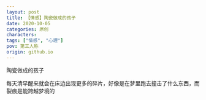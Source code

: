 ```yaml
---
layout: post
title: 【情感】陶瓷做成的孩子
date: 2020-10-05
categories: 原创
characters: 
tags: ["情感", "心理"]
pov: 第三人称
origin: github.io
---
```


陶瓷做成的孩子

每天清早醒来就会在床边出现更多的碎片，好像是在梦里跑去撞击了什么东西，而裂痕是能跨越梦境的

